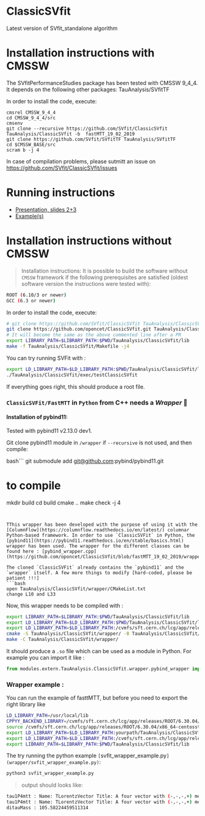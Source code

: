# ClassicSVfit
Latest version of SVfit_standalone algorithm

# Installation instructions with CMSSW
The SVfitPerformanceStudies package has been tested with CMSSW 9_4_4.
It depends on the following other packages:
	TauAnalysis/SVfitTF

In order to install the code, execute:

```
cmsrel CMSSW_9_4_4
cd CMSSW_9_4_4/src
cmsenv
git clone --recursive https://github.com/SVfit/ClassicSVfit TauAnalysis/ClassicSVfit -b  fastMTT_19_02_2019
git clone https://github.com/SVfit/SVfitTF TauAnalysis/SVfitTF
cd $CMSSW_BASE/src
scram b -j 4
```

In case of compilation problems, please sutmitt an issue on
https://github.com/SVfit/ClassicSVfit/issues

# Running instructions

- [Presentation, slides 2+3](https://indico.cern.ch/event/684622/contributions/2807248/attachments/1575090/2487044/presentation_tmuller.pdf)
- [Example(s)](https://github.com/SVfit/ClassicSVfit/blob/master/bin/testClassicSVfit.cc)


# Installation instructions without CMSSW
> Installation instructions:
It is possible to build the software without `CMSSW` framework if the following prerequisites are satisfied (oldest software version the instructions were tested with):
```bash
ROOT (6.10/3 or newer)
GCC (6.3 or newer)
```
In order to install the code, execute:
```bash
# git clone https://github.com/SVfit/ClassicSVfit TauAnalysis/ClassicSVfit -b fastMTT_19_02_2019
git clone https://github.com/oponcet/ClassicSVfit.git TauAnalysis/ClassicSVfit -b fastMTT_19_02_2019
# It will become the same as the above commented line after a PR
export LIBRARY_PATH=$LIBRARY_PATH:$PWD/TauAnalysis/ClassicSVfit/lib
make -f TauAnalysis/ClassicSVfit/Makefile -j4
```
You can try running SVFit with :
```bash
export LD_LIBRARY_PATH=$LD_LIBRARY_PATH:$PWD/TauAnalysis/ClassicSVfit/lib
./TauAnalysis/ClassicSVfit/exec/testClassicSVfit
```
If everything goes right, this should produce a root file.

### `ClassicSVFit/FastMTT` in `Python` from C++ needs a *Wrapper* 🎁 


#### Installation of pybind11:

Tested with pybind11 v2.13.0 dev1.

Git clone pybind11 module in `/wrapper` if `--recursive` is not used, and then compile: 

bash```
git submodule add git@github.com:pybind/pybind11.git

# to compile
mkdir build
cd build
cmake ..
make check -j 4
```


TThis wrapper has been developed with the purpose of using it with the [ColumnFlow](https://columnflow.readthedocs.io/en/latest/) columnar Python-based framework. In order to use `ClassicSVFit` in Python, the [pybind11](https://pybind11.readthedocs.io/en/stable/basics.html) wrapper has been used. The wrapper for the different classes can be found here : [pybind_wrapper.cpp](https://github.com/oponcet/ClassicSVfit/blob/fastMTT_19_02_2019/wrapper/pybind_wrapper.cpp).

The cloned `ClassicSVFit` already contains the `pybind11` and the `wrapper` itself. A few more things to modify [hard-coded, please be patient !!!]
```bash
open TauAnalysis/ClassicSVfit/wrapper/CMakeList.txt
change L10 and L33
```
Now, this wrapper needs to be compiled with :
```bash
export LIBRARY_PATH=$LIBRARY_PATH:$PWD/TauAnalysis/ClassicSVfit/lib
export LD_LIBRARY_PATH=$LD_LIBRARY_PATH:$PWD/TauAnalysis/ClassicSVfit/lib
export LD_LIBRARY_PATH=$LD_LIBRARY_PATH:/cvmfs/sft.cern.ch/lcg/app/releases/ROOT/6.30.04/x86_64-centosstream9-gcc113-opt/lib/
cmake -S TauAnalysis/ClassicSVfit/wrapper/ -B TauAnalysis/ClassicSVfit/wrapper/
make -C TauAnalysis/ClassicSVfit/wrapper/
```
It should produce a `.so` file which can be used as a module in Python. For example you can import it like :
```py
from modules.extern.TauAnalysis.ClassicSVfit.wrapper.pybind_wrapper import *
```


### Wrapper example :

You can run the example of fasttMTT, but before you need to export the right library like 

```bash
LD_LIBRARY_PATH=/usr/local/lib
CPPYY_BACKEND_LIBRARY=/cvmfs/sft.cern.ch/lcg/app/releases/ROOT/6.30.04/x86_64-centosstream9-gcc113-opt/lib/libcppyy_backend3_9.so
source /cvmfs/sft.cern.ch/lcg/app/releases/ROOT/6.30.04/x86_64-centosstream9-gcc113-opt/bin/thisroot.sh 
export LD_LIBRARY_PATH=$LD_LIBRARY_PATH:yourpath/TauAnalysis/ClassicSVfit/lib
export LD_LIBRARY_PATH=$LD_LIBRARY_PATH:/cvmfs/sft.cern.ch/lcg/app/releases/ROOT/6.30.04/x86_64-centosstream9-gcc113-opt/lib/
export LIBRARY_PATH=$LIBRARY_PATH:$PWD/TauAnalysis/ClassicSVfit/lib
```

The try running the python example `[`svfit_wrapper_example.py`](wrapper/svfit_wrapper_example.py)`:

```bash
python3 svfit_wrapper_example.py
```

>output should looks like: 
```bash
tau1P4mtt : Name: TLorentzVector Title: A four vector with (-,-,-,+) metric
tau1P4mtt : Name: TLorentzVector Title: A four vector with (-,-,-,+) metric
ditauMass : 105.58224459511314
```


